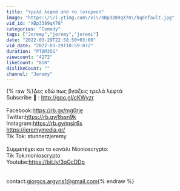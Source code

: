 ```yaml
---
title: "τρελά λεφτά από το ίντερνετ"
image: "https:\/\/i.ytimg.com\/vi\/XBp3389qX78\/hqdefault.jpg"
vid_id: "XBp3389qX78"
categories: "Comedy"
tags: ["Jeremy","jeremy","jeremi"]
date: "2022-03-29T22:58:50+03:00"
vid_date: "2022-03-29T10:59:07Z"
duration: "PT8M35S"
viewcount: "4272"
likeCount: "850"
dislikeCount: ""
channel: "Jeremy"
---
```

{% raw %}Δες εδώ πως βγάζεις τρελά λεφτά<br />Subscribe 🔔 : <a rel="nofollow" target="blank" href="http://goo.gl/cKWyzr">http://goo.gl/cKWyzr</a><br /><br />Facebook:<a rel="nofollow" target="blank" href="https://rb.gy/mg0rje">https://rb.gy/mg0rje</a><br />Twitter:<a rel="nofollow" target="blank" href="https://rb.gy/8ssn9k">https://rb.gy/8ssn9k</a><br />Instagram:<a rel="nofollow" target="blank" href="https://rb.gy/msir6s">https://rb.gy/msir6s</a><br /><a rel="nofollow" target="blank" href="https://jeremymedia.gr/">https://jeremymedia.gr/</a><br />Tik Tok: stunnerzjeremy<br /><br />Συμμετέχει και το κανάλι Nionioscrypto:<br />Tik Tok:nionioscrypto<br />Youtube:<a rel="nofollow" target="blank" href="https://bit.ly/3qGcDDp">https://bit.ly/3qGcDDp</a><br /><br /><br />contact:giorgos.argyris1@gmail.com{% endraw %}
